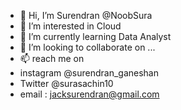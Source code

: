 - 👋 Hi, I’m Surendran @NoobSura
- 👀 I’m interested in Cloud
- 🌱 I’m currently learning Data Analyst
- 💞️ I’m looking to collaborate on ...
- 📫 reach me on 
-   instagram @surendran_ganeshan
-   Twitter @surasachin10
-   email : jacksurendran@gmail.com 

<!---
NoobSura/NoobSura is a ✨ special ✨ repository because its `README.md` (this file) appears on your GitHub profile.
You can click the Preview link to take a look at your changes.
--->
